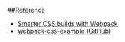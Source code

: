 
##Reference

- [Smarter CSS builds with Webpack](http://bensmithett.com/smarter-css-builds-with-webpack/)
- [webpack-css-example (GitHub)](https://github.com/bensmithett/webpack-css-example/blob/master/webpack.config.js)
